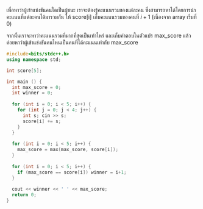 เพื่อหาว่าผู้เข้าแข่งขันคนใดเป็นผู้ชนะ เราจะต้องรู้คะแนนรวมของแต่ละคน ซึ่งสามารถหาได้โดยการนำคะแนนที่แต่ละคนได้มารวมกัน ให้ $\text{score[i]}$ เก็บคะแนนรวมของคนที่ $i + 1$ (เนื่องจาก array เริ่มที่ 0)

จากนั้นเราจะหาว่าคะแนนรวมที่มากที่สุดเป็นเท่าไหร่ และเก็บคำตอบในตัวแปร $\text{max\_score}$ แล้วค่อยหาว่าผู้เข้าแข่งขันคนไหนเป็นคนที่ได้คะแนนเท่ากับ $\text{max\_score}$ 

```cpp
#include<bits/stdc++.h>
using namespace std;	

int score[5]; 

int main () {	   
  int max_score = 0;
  int winner = 0;
  
  for (int i = 0; i < 5; i++) {	 
    for (int j = 0; j < 4; j++) {
      int s; cin >> s;	    
      score[i] += s;	  
    }
  }	
  
  for (int i = 0; i < 5; i++) {	    
    max_score = max(max_score, score[i]); 	  
  }	
  
  for (int i = 0; i < 5; i++) {	    
    if (max_score == score[i]) winner = i+1;	  
  }	
  
  cout << winner << ' ' << max_score;	  	  
  return 0;	
}
```
